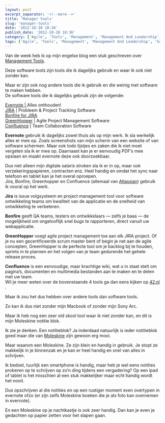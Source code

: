 ```yaml
---
layout: post
excerpt_separator: '<!--more-->'
title: 'Manager tools'
slug: 'manager-tools'
date: '2012-10-10 18:36'
publish_date: '2012-10-10 18:36'
category: ['Agile', 'Tools', 'Management', 'Management And Leadership', 'Scrum']
tags: ['Agile', 'Tools', 'Management', 'Management And Leadership', 'Scrum']
---
```

Van de week heb ik op mijn engelse blog een stuk geschreven over [Management
Tools](https://itheo.nl/2012/10/what-in-tool-great-managers-tools/).

Deze software tools zijn tools die ik dagelijks gebruik en waar ik ook niet
zonder kan.

Maar er zijn ook nog andere tools die ik gebruik en die weinig met software te
maken hebben.  
De software tools die ik dagelijks gebruik zijn de volgende:

[Evernote | ](http://www.evernote.com/)Alles onthouden!  
[JIRA](http://www.atlassian.com/software/jira/) | Probleem & Project Tracking
Software  
[Bonfire for JIRA](http://www.atlassian.com/software/bonfire/overview)  
[GreenHopper](http://www.atlassian.com/software/greenhopper/) | Agile Project
Management Software  
[Confluence](http://www.atlassian.com/software/confluence/) | Team
Collaboration Software

 **Evernote** gebruik ik dagelijks zowel thuis als op mijn werk. Ik sla
werkelijk alles er mee op. Zoals screenshots van mijn scherm van een website
of van software schermen. Maar ook todo lijstjes en zaken die ik niet moet
vergeten sla ik er mee op. Daarnaast kan je er eenvoudig PDF’s mee opslaan en
maakt evernote deze ook doorzoekbaar.

Dus niet alleen mijn digitale salaris stroken sla ik er in op, maar ook
verzekeringspapieren, contracten enz. Heel handig en omdat het sync naar
telefoon en tablet kan je het overal oproepen.  
Jira, Bonfire, Greenhopper en Confluence (allemaal van
[Atlassian](http://www.atlassian.com/)) gebruik ik vooral op het werk.

 **Jira** is issue volgsysteem en project management tool voor software
ontwikkeling teams om kwaliteit van de applicatie en de snelheid van
ontwikkeling te verbeteren.

 **Bonfire** geeft QA teams, testers en ontwikkelaars — zelfs je baas — de
mogelijkheid om ongelooflijk snel bugs te rapporteren, direct vanuit uw
webapplicatie.

 **GreenHopper** voegt agile project management toe aan elk JIRA project. Of
je nu een gecertificeerde scrum master bent of begin je net aan de agile
concepten, GreenHopper is de perfecte tool om je backlog bij te houden,
sprints in te plannen en het volgen van je team gedurende het gehele release
proces.

 **Confluence** is een eenvoudige, maar krachtige wiki, wat u in staat stelt
om pagina’s, documenten en multimedia bestanden aan te maken en te delen met
uw team.  
Wil je meer weten over de bovenstaande 4 tools ga dan eens kijken op
[42.nl](https://login.42.nl/display/specialist/Producten) .

Maar ik zou het dus hebben over andere tools dan software tools.

Zo kan ik dus niet zonder mijn Macbook of zonder mijn Sony Arc.

Maar ik heb nog een zeer old skool tool waar ik niet zonder kan, en dit is
mijn Moleskine notitie blok.

Ik zie je denken. Een notitieblok? Ja inderdaad natuurlijk is ieder
notitieblok goed maar die van [Moleskine](http://www.moleskine.nl/) zijn
gewoon erg mooi.

Maar waarom een Moleskine. Ze zijn klein en handig in gebruik. Je stopt ze
makkelijk in je binnenzak en je kan er heel handig en snel van alles in
schrijven.

Ik bedoel, tuurlijk een smartphone is handig, maar heb je wel eens notities
proberen op te schrijven op zo’n ding tijdens een vergadering? Op een ipad of
tablet is het misschien al een stuk makkelijker maar echt handig wordt het
nooit.

Dus opschrijven al die notities en op een rustiger moment even overtypen in
evernote ofzo (er zijn zelfs Moleskine boeken die je als foto kan overnemen in
evernote).

En een Moleskine op je nachtkastje is ook zeer handig. Dan kan je even je
gedachten op papier zetten voor het slapen gaan.


